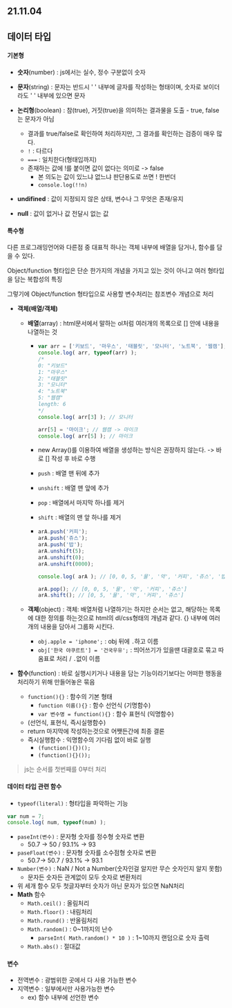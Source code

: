 ## 21.11.04



## 데이터 타입

#### 기본형

- **숫자**(number) : js에서는 실수, 정수 구분없이 숫자

- **문자**(string) : 문자는 반드시 ' ' 내부에 글자를 작성하는 형태이며, 숫자로 보이더라도 ' ' 내부에 있으면 문자

- **논리형**(boolean) : 참(true), 거짓(true)을 의미하는 결과물을 도출 - true, false는 문자가 아님
  - 결과를 true/false로 확인하여 처리하지만, 그 결과를 확인하는 검증이 매우 많다.
  - `!` : 다르다
  - `===` : 일치한다(형태입까지)
  - 존재하는 값에 !를 붙이면 값이 없다는 의미로 -> false
    - 본 의도는 값이 있느냐 없느냐 판단용도로 쓰면 ! 한번더
    - `console.log(!!n)`

- **undifined** : 값이 지정되지 않은 상태, 변수나 그 무엇은 존재/유지

- **null** : 값이 없거나 값 전달시 없는 값



#### 특수형

다른 프로그래밍언어와 다른점 중 대표적 하나는 객체 내부에 배열을 담거나, 함수를 담을 수 있다.

Object/function 형타입은 단순 한가지의 개념을 가지고 있는 것이 아니고 여러 형타입을 담는 복합성의 특징

그렇기에 Object/function 형타입으로 사용할 변수처리는 참조변수 개념으로 처리

- **객체(배열/객체)**
  
  - **배열**(array) : html문서에서 말하는 ol처럼 여러개의 목록으로 [] 안에 내용을 나열하는 것
  
    - ```js
      var arr = ['키보드', '마우스', '태블릿', '모니터', '노트북', '웹캠'];
      console.log( arr, typeof(arr) );
      /* 
      0: "키보드"
      1: "마우스"
      2: "태블릿"
      3: "모니터"
      4: "노트북"
      5: "웹캠"
      length: 6
      */
      console.log( arr[3] ); // 모니터
      
      arr[5] = '마이크'; // 웹캠 -> 마이크
      console.log( arr[5] ); // 마이크
      ```
  
    - new Array()를 이용하여 배열을 생성하는 방식은 권장하지 않는다. -> 바로 [] 작성 후 바로 수행
  
    - `push` : 배열 맨 뒤에 추가
  
    - `unshift` : 배열 맨 앞에 추가
  
    - `pop` : 배열에서 마지막 하나를 제거
  
    - `shift` : 배열의 맨 앞 하나를 제거
  
    - ```js
      arA.push('커피');
      arA.push('쥬스');
      arA.push('밥');
      arA.unshift(5);
      arA.unshift(0);
      arA.unshift(0000);
      
      console.log( arA ); // [0, 0, 5, '물', '약', '커피', '쥬스', '밥']
      
      arA.pop(); // [0, 0, 5, '물', '약', '커피', '쥬스']
      arA.shift(); // [0, 5, '물', '약', '커피', '쥬스']
      ```
  
  
  
  - **객체**(object) : 객체: 배열처럼 나열하기는 하지만 순서는 없고, 해당하는 목록에 대한 정의를 하는것으로 html의 dl/css형태의 개념과 같다. {} 내부에 여러개의 내용을 담아서 그룹화 시킨다.
    - `obj.apple = 'iphone';`  : obj 뒤에 `.`하고 이름
    - `obj['한국 야쿠르트'] = '건국우유';` : 띄어쓰기가 있을땐 대괄호로 묶고 따옴표로 처리 / `.`없이 이름



- **함수**(function) : 바로 실행시키거나 내용을 담는 기능이라기보다는 어떠한 행동을 처리하기 위해 만들어놓은 묶음
  - `function(){}` : 함수의 기본 형태
    - `function 이름(){}` : 함수 선언식 (기명함수)
    - `var 변수명 = function(){}` : 함수 표현식 (익명함수)
  - (선언식, 표현식, 즉시실행함수)
  - return 마지막에 작성하는것으로 어쨋든간에 최종 결론
  - 즉시실행함수 : 익명함수의 기다림 없이 바로 실행
    - `(function(){})();`
    - `(function(){}());`



> js는 순서를 첫번째를 0부터 처리



#### 데이터 타입 관련 함수

- `typeof(literal)` : 형타입을 파악하는 기능

```js
var num = 7;
console.log( num, typeof(num) );
```

- `paseInt(변수)` : 문자형 숫자를 정수형 숫자로 변환
  - 50.7 -> 50 / 93.1% -> 93
- `paseFloat(변수)` : 문자형 숫자를 소수점형 숫자로 변환
  - 50.7-> 50.7 / 93.1% -> 93.1
- `Number(변수)` : NaN / Not a Number(숫자인걸 알지만 무슨 숫자인지 알지 못함)
  - 문자든 숫자든 관계없이 모두 숫자로 변환처리
- 위 세개 함수 모두 첫글자부터 숫자가 아닌 문자가 있으면 NaN처리
- **Math** 함수
  - `Math.ceil()` : 올림처리
  - `Math.floor()` : 내림처리
  - `Math.round()` : 반올림처리
  - `Math.random()` : 0~1까지의 난수
    - `parseInt( Math.random() * 10 )` : 1~10까지 랜덤으로 숫자 출력
  - `Math.abs()` : 절대값





#### 변수

- 전역변수 : 광범위한 곳에서 다 사용 가능한 변수
- 지역변수 : 일부에서만 사용가능한 변수
  - ex) 함수 내부에 선언한 변수
